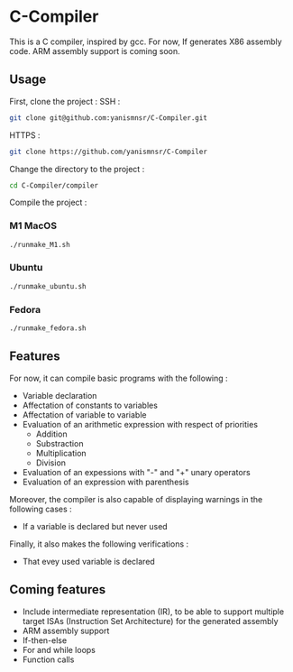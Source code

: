 # C-Compiler

This is a C compiler, inspired by gcc. For now, If generates X86 assembly code. ARM assembly support is coming soon.

## Usage
First, clone the project : 
SSH : 
```bash
git clone git@github.com:yanismnsr/C-Compiler.git
```
HTTPS : 
```bash
git clone https://github.com/yanismnsr/C-Compiler
```

Change the directory to the project :
```bash
cd C-Compiler/compiler
```

Compile the project : 
### M1 MacOS
```bash
./runmake_M1.sh
```

### Ubuntu
```bash
./runmake_ubuntu.sh
```

### Fedora
```bash
./runmake_fedora.sh
```

## Features 
For now, it can compile basic programs with the following : 
* Variable declaration
* Affectation of constants to variables 
* Affectation of variable to variable
* Evaluation of an arithmetic expression with respect of priorities
    * Addition
    * Substraction
    * Multiplication
    * Division
* Evaluation of an expessions with "-" and "+" unary operators
* Evaluation of an expression with parenthesis

Moreover, the compiler is also capable of displaying warnings in the following cases : 
* If a variable is declared but never used

Finally, it also makes the following verifications :
* That evey used variable is declared


## Coming features
* Include intermediate representation (IR), to be able to support multiple target ISAs (Instruction Set Architecture) for the generated assembly 
* ARM assembly support
* If-then-else
* For and while loops
* Function calls